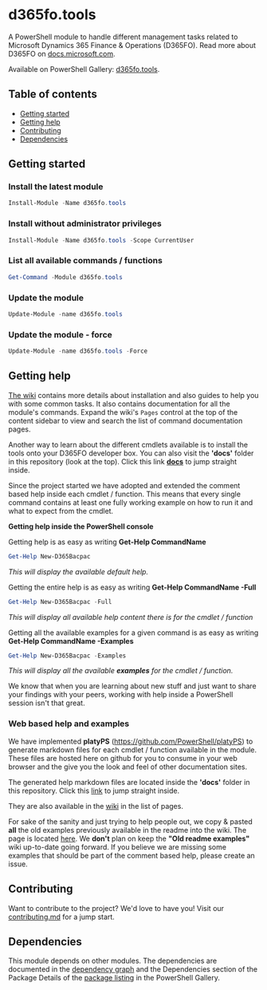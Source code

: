 ﻿# **d365fo.tools**

A PowerShell module to handle different management tasks related to Microsoft Dynamics 365 Finance & Operations (D365FO).
Read more about D365FO on [docs.microsoft.com](https://docs.microsoft.com/en-us/dynamics365/unified-operations/fin-and-ops/index).

Available on PowerShell Gallery:
[d365fo.tools](https://www.powershellgallery.com/packages/d365fo.tools).

## Table of contents
* [Getting started](#getting-started)
* [Getting help](#getting-help)
* [Contributing](#contributing)
* [Dependencies](#dependencies)

## Getting started
### Install the latest module
```PowerShell
Install-Module -Name d365fo.tools
```

### Install without administrator privileges
```PowerShell
Install-Module -Name d365fo.tools -Scope CurrentUser
```
### List all available commands / functions

```PowerShell
Get-Command -Module d365fo.tools
```

### Update the module

```PowerShell
Update-Module -name d365fo.tools
```

### Update the module - force

```PowerShell
Update-Module -name d365fo.tools -Force
```
## Getting help

[The wiki](https://github.com/d365collaborative/d365fo.tools/wiki) contains more details about installation and also guides to help you with some common tasks. It also contains documentation for all the module's commands. Expand the wiki's `Pages` control at the top of the content sidebar to view and search the list of command documentation pages.

Another way to learn about the different cmdlets available is to install the tools onto your D365FO developer box.
You can also visit the **'docs'** folder in this repository (look at the top). Click this link [**docs**](https://github.com/d365collaborative/d365fo.tools/tree/master/docs) to jump straight inside.

Since the project started we have adopted and extended the comment based help inside each cmdlet / function. This means that every single command contains at least one fully working example on how to run it and what to expect from the cmdlet.

**Getting help inside the PowerShell console**

Getting help is as easy as writing **Get-Help CommandName**

```PowerShell
Get-Help New-D365Bacpac
```

*This will display the available default help.*

Getting the entire help is as easy as writing **Get-Help CommandName -Full**

```PowerShell
Get-Help New-D365Bacpac -Full
```

*This will display all available help content there is for the cmdlet / function*

Getting all the available examples for a given command is as easy as writing **Get-Help CommandName -Examples**

```PowerShell
Get-Help New-D365Bacpac -Examples
```

*This will display all the available **examples** for the cmdlet / function.*

We know that when you are learning about new stuff and just want to share your findings with your peers, working with help inside a PowerShell session isn't that great.

### Web based help and examples
We have implemented **platyPS** (https://github.com/PowerShell/platyPS) to generate markdown files for each cmdlet / function available in the module. These files are hosted here on github for you to consume in your web browser and the give you the look and feel of other documentation sites.

The generated help markdown files are located inside the **'docs'** folder in this repository. Click this [link](https://github.com/d365collaborative/d365fo.tools/tree/master/docs) to jump straight inside.

They are also available in the [wiki](https://github.com/d365collaborative/d365fo.tools/wiki) in the list of pages.

For sake of the sanity and just trying to help people out, we copy & pasted **all** the old examples previously available in the readme into the wiki. The page is located [here](https://github.com/d365collaborative/d365fo.tools/wiki/Old-readme-examples). We **don't** plan on keep the **"Old readme examples"** wiki up-to-date going forward. If you believe we are missing some examples that should be part of the comment based help, please create an issue.

## Contributing

Want to contribute to the project? We'd love to have you! Visit our [contributing.md](https://github.com/d365collaborative/d365fo.tools/blob/master/contributing.md) for a jump start.

## Dependencies

This module depends on other modules. The dependencies are documented in the [dependency graph](https://github.com/d365collaborative/d365fo.tools/network/dependencies) and the Dependencies section of the Package Details of the [package listing](https://www.powershellgallery.com/packages/d365fo.tools) in the PowerShell Gallery.
